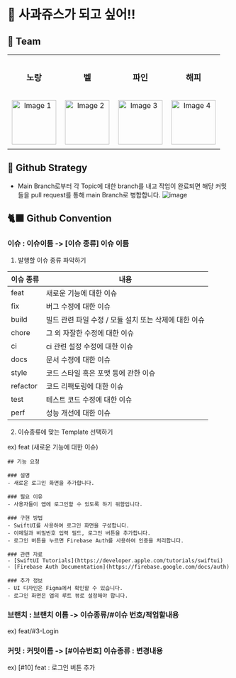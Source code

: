 # 🍎 사과쥬스가 되고 싶어!!



## 🧩 Team 
<table style="width: 100%; table-layout: fixed;">
  <tr>
    <td style="text-align: center; padding: 10px;">
      <h3>노랑</h3>
    </td>
    <td style="text-align: center; padding: 10px;">
      <h3>벨</h3>
    </td>
    <td style="text-align: center; padding: 10px;">
      <h3>파인</h3>
    </td>
    <td style="text-align: center; padding: 10px;">
      <h3>해피</h3>
    </td>
  </tr>
  <tr>
    <td style="text-align: center; padding: 10px;">
      <img src="https://github.com/FineAppleJuices/AppleJuice/assets/121593683/b2f481cf-e46e-4fde-9d4b-1a9328a02695" width="100" alt="Image 1">
    </td>
    <td style="text-align: center; padding: 10px;">
      <img src="https://github.com/FineAppleJuices/AppleJuice/assets/121593683/8b3e6d09-7459-40ff-870f-44e668d51a1b" width="100" alt="Image 2">
    </td>
    <td style="text-align: center; padding: 10px;">
      <img src= "https://github.com/FineAppleJuices/AppleJuice/assets/121593683/da57e123-6c7e-42f0-a89d-f71d3da206af" width="100" alt="Image 3">
    </td>
    <td style="text-align: center; padding: 10px;">
      <img src="https://github.com/FineAppleJuices/AppleJuice/assets/121593683/9e0bc95c-6ce3-4412-8d89-bdb1259fff07" width="100" alt="Image 4">
    </td>
  </tr>
</table>





## 🧭 Github Strategy 
- Main Branch로부터 각 Topic에 대한 branch를 내고 작업이 완료되면 해당 커밋들을 pull request를 통해 main Branch로 병합합니다. 
![image](https://github.com/FineAppleJuices/AppleJuice/assets/121593683/447eee07-efe6-4a86-9adf-eef90daf08f1)



## 🐈‍⬛ Github Convention

### 이슈 : 이슈이름 -> [이슈 종류] 이슈 이름 

1.  발행할 이슈 종류 파악하기
   <table>
  <thead>
    <tr>
      <th>이슈 종류</th>
      <th>내용</th>
    </tr>
  </thead>
  <tbody>
    <tr>
      <td>feat</td>
      <td>새로운 기능에 대한 이슈</td>
    </tr>
    <tr>
      <td>fix</td>
      <td>버그 수정에 대한 이슈</td>
    </tr>
    <tr>
      <td>build</td>
      <td>빌드 관련 파일 수정 / 모듈 설치 또는 삭제에 대한 이슈</td>
    </tr>
    <tr>
      <td>chore</td>
      <td>그 외 자잘한 수정에 대한 이슈</td>
    </tr>
    <tr>
      <td>ci</td>
      <td>ci 관련 설정 수정에 대한 이슈</td>
    </tr>
    <tr>
      <td>docs</td>
      <td>문서 수정에 대한 이슈</td>
    </tr>
    <tr>
      <td>style</td>
      <td>코드 스타일 혹은 포맷 등에 관한 이슈</td>
    </tr>
    <tr>
      <td>refactor</td>
      <td>코드 리팩토링에 대한 이슈</td>
    </tr>
    <tr>
      <td>test</td>
      <td>테스트 코드 수정에 대한 이슈</td>
    </tr>
    <tr>
      <td>perf</td>
      <td>성능 개선에 대한 이슈</td>
    </tr>
  </tbody>
</table>

2. 이슈종류에 맞는 Template 선택하기

ex) feat (새로운 기능에 대한 이슈) 
```
## 기능 요청

### 설명
- 새로운 로그인 화면을 추가합니다.

### 필요 이유
- 사용자들이 앱에 로그인할 수 있도록 하기 위함입니다.

### 구현 방법
- SwiftUI를 사용하여 로그인 화면을 구성합니다.
- 이메일과 비밀번호 입력 필드, 로그인 버튼을 추가합니다.
- 로그인 버튼을 누르면 Firebase Auth를 사용하여 인증을 처리합니다.

### 관련 자료
- [SwiftUI Tutorials](https://developer.apple.com/tutorials/swiftui)
- [Firebase Auth Documentation](https://firebase.google.com/docs/auth)

### 추가 정보
- UI 디자인은 Figma에서 확인할 수 있습니다.
- 로그인 화면은 앱의 루트 뷰로 설정해야 합니다.
```

### 브랜치 : 브랜치 이름 -> 이슈종류/#이슈 번호/적업할내용
ex) feat/#3-Login


### 커밋 : 커밋이름 -> [#이슈번호] 이슈종류 : 변경내용 
ex) [#10] feat : 로그인 버튼 추가 
